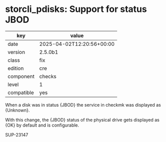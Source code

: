 [//]: # (werk v2)
# storcli_pdisks: Support for status JBOD

key        | value
---------- | ---
date       | 2025-04-02T12:20:56+00:00
version    | 2.5.0b1
class      | fix
edition    | cre
component  | checks
level      | 1
compatible | yes

When a disk was in status {JBOD} the service in checkmk was displayed as {Unknown}.

With this change, the {JBOD} status of the physical drive gets displayed as {OK} by default and is configurable.

SUP-23147
